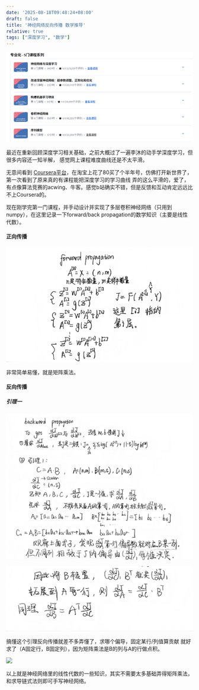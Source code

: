 ```yaml
---
date: '2025-08-18T09:48:24+08:00'
draft: false
title: '神经网络反向传播 数学推导'
relative: true
tags: ["深度学习", "数学"]
---
```


![](./2.png)

最近在重新回顾深度学习相关基础，之前大概过了一遍李沐的动手学深度学习，但很多内容还一知半解，
感觉网上课程难度曲线还是不太平滑。

无意间看到 [Coursera平台](https://www.coursera.org/)，在淘宝上花了80买了个半年号，仿佛打开新世界了，第一次看到了原来真的有课程能把深度学习的学习曲线
弄的这么平滑的，爱了，有点像算法竞赛的acwing、牛客。感觉b站确实不错，但是反馈和互动肯定远远比不上Coursera的。

现在刚学完第一门课程，并手动设计并实现了多层卷积神经网络（只用到numpy），在这里记录一下forward/back propagation的数学知识（主要是线性代数）。

#### 正向传播

![](./(1).jpg)


非常简单易懂，就是矩阵乘法。

#### 反向传播

##### 引理一

![](./(2).jpg)

![](./(3).jpg)

搞懂这个引理反向传播就差不多弄懂了，求哪个偏导，固定某行/列值算贡献 就好求了（A固定行，B固定列），因为矩阵乘法是B的列与A的行做点积。

![]((4).jpg)

以上就是神经网络里的线性代数的一些知识，其实不需要太多基础弄得矩阵乘法，和求导链式法则即可手写神经网络。














